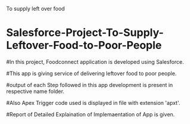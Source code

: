 To supply left over food
# Salesforce-Project-To-Supply-Leftover-Food-to-Poor-People

#In this project, Foodconnect application is developed using Salesforce.

#This app is giving service of delivering leftover food to poor people.

#output of each Step followed in this app development is present in respective name folder. 

#Also Apex Trigger code used is displayed in file with extension 'apxt'.

#Report of Detailed Explaination of Implemaentation of App is given.
